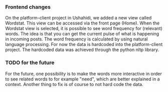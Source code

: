
### Frontend changes

On the platform-client project in Ushahidi, we added a new view called Wordstat. This view can be accessed via the front page (Home). When the Wordstat view is selected, it is possible to see word frequency for (relevant) words. The idea is that you can get the current pulse of what is happening in incoming posts. The word frequency is calculated by using natural language processing. For now the data is hardcoded into the platform-client project. The hardcoded data was achieved through the python nltp library.

### TODO for the future

For the future, one possibility is to make the words more interactive in order to see related words to for example "need", which are better explained in a context. Another thing to fix is of course to not hard code the data.

